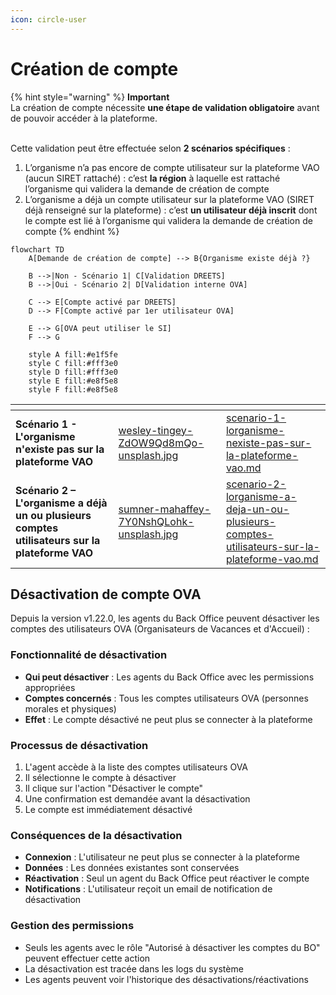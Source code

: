 ```yaml
---
icon: circle-user
---
```


# Création de compte

{% hint style="warning" %}
**Important**\
La création de compte nécessite **une étape de validation obligatoire** avant de pouvoir accéder à la plateforme.

\
Cette validation peut être effectuée selon **2 scénarios spécifiques** :

1. L’organisme n’a pas encore de compte utilisateur sur la plateforme VAO (aucun SIRET rattaché) : c’est **la région** à laquelle est rattaché l’organisme qui validera la demande de création de compte
2. L’organisme a déjà un compte utilisateur sur la plateforme VAO (SIRET déjà renseigné sur la plateforme) : c’est **un utilisateur déjà inscrit** dont le compte est lié à l’organisme qui validera la demande de création de compte
{% endhint %}

```mermaid
flowchart TD
    A[Demande de création de compte] --> B{Organisme existe déjà ?}
    
    B -->|Non - Scénario 1| C[Validation DREETS]
    B -->|Oui - Scénario 2| D[Validation interne OVA]
    
    C --> E[Compte activé par DREETS]
    D --> F[Compte activé par 1er utilisateur OVA]
    
    E --> G[OVA peut utiliser le SI]
    F --> G
    
    style A fill:#e1f5fe
    style C fill:#fff3e0
    style D fill:#fff3e0
    style E fill:#e8f5e8
    style F fill:#e8f5e8
```

<table data-view="cards"><thead><tr><th></th><th data-hidden data-card-cover data-type="files"></th><th data-hidden data-card-target data-type="content-ref"></th></tr></thead><tbody><tr><td><strong>Scénario 1 - L'organisme n'existe pas sur la plateforme VAO</strong></td><td><a href="../../.gitbook/assets/wesley-tingey-ZdOW9Qd8mQo-unsplash.jpg">wesley-tingey-ZdOW9Qd8mQo-unsplash.jpg</a></td><td><a href="scenario-1-lorganisme-nexiste-pas-sur-la-plateforme-vao.md">scenario-1-lorganisme-nexiste-pas-sur-la-plateforme-vao.md</a></td></tr><tr><td><strong>Scénario 2 – L'organisme a déjà un ou plusieurs comptes utilisateurs sur la plateforme VAO</strong></td><td><a href="../../.gitbook/assets/sumner-mahaffey-7Y0NshQLohk-unsplash.jpg">sumner-mahaffey-7Y0NshQLohk-unsplash.jpg</a></td><td><a href="scenario-2-lorganisme-a-deja-un-ou-plusieurs-comptes-utilisateurs-sur-la-plateforme-vao.md">scenario-2-lorganisme-a-deja-un-ou-plusieurs-comptes-utilisateurs-sur-la-plateforme-vao.md</a></td></tr></tbody></table>

## Désactivation de compte OVA

Depuis la version v1.22.0, les agents du Back Office peuvent désactiver les comptes des utilisateurs OVA (Organisateurs de Vacances et d'Accueil) :

### Fonctionnalité de désactivation
- **Qui peut désactiver** : Les agents du Back Office avec les permissions appropriées
- **Comptes concernés** : Tous les comptes utilisateurs OVA (personnes morales et physiques)
- **Effet** : Le compte désactivé ne peut plus se connecter à la plateforme

### Processus de désactivation
1. L'agent accède à la liste des comptes utilisateurs OVA
2. Il sélectionne le compte à désactiver
3. Il clique sur l'action "Désactiver le compte"
4. Une confirmation est demandée avant la désactivation
5. Le compte est immédiatement désactivé

### Conséquences de la désactivation
- **Connexion** : L'utilisateur ne peut plus se connecter à la plateforme
- **Données** : Les données existantes sont conservées
- **Réactivation** : Seul un agent du Back Office peut réactiver le compte
- **Notifications** : L'utilisateur reçoit un email de notification de désactivation

### Gestion des permissions
- Seuls les agents avec le rôle "Autorisé à désactiver les comptes du BO" peuvent effectuer cette action
- La désactivation est tracée dans les logs du système
- Les agents peuvent voir l'historique des désactivations/réactivations
